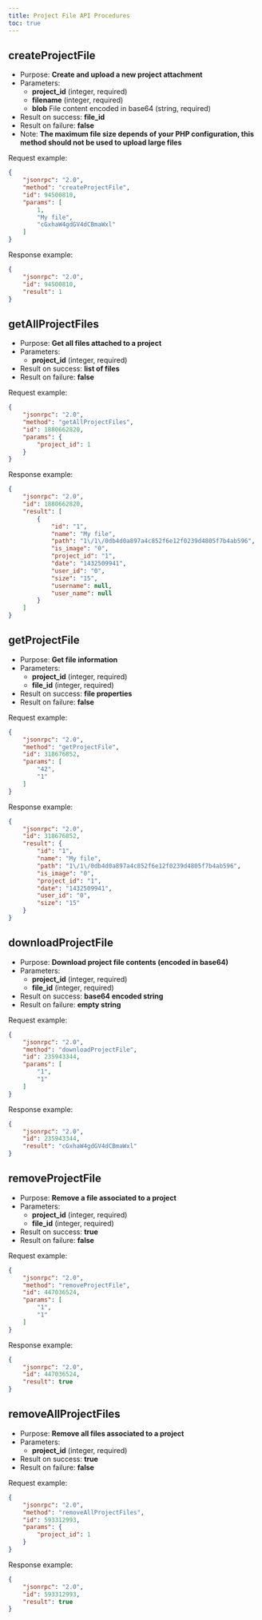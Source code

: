 ```yaml
---
title: Project File API Procedures
toc: true
---
```


createProjectFile
-----------------

- Purpose: **Create and upload a new project attachment**
- Parameters:
    - **project\_id** (integer, required)
    - **filename** (integer, required)
    - **blob** File content encoded in base64 (string, required)
- Result on success: **file\_id**
- Result on failure: **false**
- Note: **The maximum file size depends of your PHP configuration,
    this method should not be used to upload large files**

Request example:

```json
{
    "jsonrpc": "2.0",
    "method": "createProjectFile",
    "id": 94500810,
    "params": [
        1,
        "My file",
        "cGxhaW4gdGV4dCBmaWxl"
    ]
}
```

Response example:

```json
{
    "jsonrpc": "2.0",
    "id": 94500810,
    "result": 1
}
```

getAllProjectFiles
------------------

- Purpose: **Get all files attached to a project**
- Parameters:
    - **project\_id** (integer, required)
- Result on success: **list of files**
- Result on failure: **false**

Request example:

```json
{
    "jsonrpc": "2.0",
    "method": "getAllProjectFiles",
    "id": 1880662820,
    "params": {
        "project_id": 1
    }
}
```

Response example:

```json
{
    "jsonrpc": "2.0",
    "id": 1880662820,
    "result": [
        {
            "id": "1",
            "name": "My file",
            "path": "1\/1\/0db4d0a897a4c852f6e12f0239d4805f7b4ab596",
            "is_image": "0",
            "project_id": "1",
            "date": "1432509941",
            "user_id": "0",
            "size": "15",
            "username": null,
            "user_name": null
        }
    ]
}
```

getProjectFile
--------------

- Purpose: **Get file information**
- Parameters:
    - **project\_id** (integer, required)
    - **file\_id** (integer, required)
- Result on success: **file properties**
- Result on failure: **false**

Request example:

```json
{
    "jsonrpc": "2.0",
    "method": "getProjectFile",
    "id": 318676852,
    "params": [
        "42",
        "1"
    ]
}
```

Response example:

```json
{
    "jsonrpc": "2.0",
    "id": 318676852,
    "result": {
        "id": "1",
        "name": "My file",
        "path": "1\/1\/0db4d0a897a4c852f6e12f0239d4805f7b4ab596",
        "is_image": "0",
        "project_id": "1",
        "date": "1432509941",
        "user_id": "0",
        "size": "15"
    }
}
```

downloadProjectFile
-------------------

- Purpose: **Download project file contents (encoded in base64)**
- Parameters:
    - **project\_id** (integer, required)
    - **file\_id** (integer, required)
- Result on success: **base64 encoded string**
- Result on failure: **empty string**

Request example:

```json
{
    "jsonrpc": "2.0",
    "method": "downloadProjectFile",
    "id": 235943344,
    "params": [
        "1",
        "1"
    ]
}
```

Response example:

```json
{
    "jsonrpc": "2.0",
    "id": 235943344,
    "result": "cGxhaW4gdGV4dCBmaWxl"
}
```

removeProjectFile
-----------------

- Purpose: **Remove a file associated to a project**
- Parameters:
    - **project\_id** (integer, required)
    - **file\_id** (integer, required)
- Result on success: **true**
- Result on failure: **false**

Request example:

```json
{
    "jsonrpc": "2.0",
    "method": "removeProjectFile",
    "id": 447036524,
    "params": [
        "1",
        "1"
    ]
}
```

Response example:

```json
{
    "jsonrpc": "2.0",
    "id": 447036524,
    "result": true
}
```

removeAllProjectFiles
---------------------

- Purpose: **Remove all files associated to a project**
- Parameters:
    - **project\_id** (integer, required)
- Result on success: **true**
- Result on failure: **false**

Request example:

```json
{
    "jsonrpc": "2.0",
    "method": "removeAllProjectFiles",
    "id": 593312993,
    "params": {
        "project_id": 1
    }
}
```

Response example:

```json
{
    "jsonrpc": "2.0",
    "id": 593312993,
    "result": true
}
```
